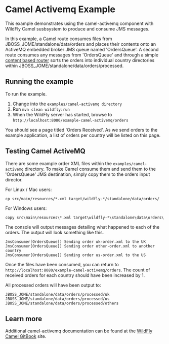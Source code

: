 # Camel Activemq Example

This example demonstrates using the camel-activemq component with WildFly Camel susbsystem to produce and consume JMS messages.

In this example, a Camel route consumes files from JBOSS_JOME/standalone/data/orders and places their contents onto an ActiveMQ embedded broker JMS queue
named 'OrdersQueue'. A second route consumes any messages from 'OrdersQueue' and through a simple [content based router](http://camel.apache.org/content-based-router.html)
sorts the orders into individual country directories within JBOSS_JOME/standalone/data/orders/processed.

## Running the example

To run the example.

1. Change into the `examples/camel-activemq directory`
2. Run `mvn clean wildfly:run`
3. When the WildFly server has started, browse to `http://localhost:8080/example-camel-activemq/orders`

You should see a page titled 'Orders Received'. As we send orders to the example application, a list
of orders per country will be listed on this page.

## Testing Camel ActiveMQ

There are some example order XML files within the `examples/camel-activemq` directory. To make Camel
consume them and send them to the 'OrdersQueue' JMS destination, simply copy them to the orders input
director.

For Linux / Mac users:

    cp src/main/resources/*.xml target/wildfly-*/standalone/data/orders/

For Windows users:

    copy src\main\resources\*.xml target\wildfly-*\standalone\data\orders\

The console will output messages detailing what happened to each of the orders. The output
will look something like this.

```
JmsConsumer[OrdersQueue]) Sending order uk-order.xml to the UK
JmsConsumer[OrdersQueue]) Sending order other-order.xml to another country
JmsConsumer[OrdersQueue]) Sending order us-order.xml to the US
```

Once the files have been consumed, you can return to `http://localhost:8080/example-camel-activemq/orders`. The count of
received orders for each country should have been increased by 1.

All processed orders will have been output to:

    JBOSS_JOME/standalone/data/orders/processed/uk
    JBOSS_JOME/standalone/data/orders/processed/us
    JBOSS_JOME/standalone/data/orders/processed/others

## Learn more

Additional camel-activemq documentation can be
found at the [WildFly Camel GitBook](http://wildflyext.gitbooks.io/wildfly-camel/content/components/camel-activemq.html) site.
